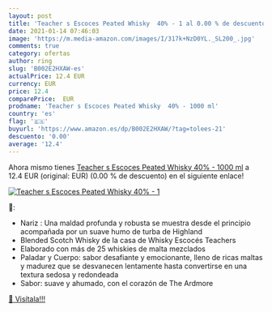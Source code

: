 ```yaml
---
layout: post
title: 'Teacher s Escoces Peated Whisky  40% - 1 al 0.00 % de descuento'
date: 2021-01-14 07:46:03
image: 'https://m.media-amazon.com/images/I/317k+NzD0YL._SL200_.jpg'
comments: true
category: ofertas
author: ring
slug: 'B002E2HXAW-es'
actualPrice: 12.4 EUR
currency: EUR
price: 12.4
comparePrice:  EUR
prodname: 'Teacher s Escoces Peated Whisky  40% - 1000 ml'
country: 'es'
flag: '🇪🇸'
buyurl: 'https://www.amazon.es/dp/B002E2HXAW/?tag=tolees-21'
descuento: '0.00'
average: '12.4'
---
```


Ahora mismo tienes [Teacher s Escoces Peated Whisky  40% - 1000 ml](https://www.amazon.es/dp/B002E2HXAW/?tag=tolees-21) a 12.4 EUR (original:  EUR) (0.00 %  de descuento) en el siguiente enlace!

[![Teacher s Escoces Peated Whisky  40% - 1](https://m.media-amazon.com/images/I/317k+NzD0YL._SL200_.jpg)](https://www.amazon.es/dp/B002E2HXAW/?tag=tolees-21)

🔎:

- Nariz : Una maldad profunda y robusta se muestra desde el principio acompañada por un suave humo de turba de Highland
- Blended Scotch Whisky de la casa de Whisky Escocés Teachers
- Elaborado con más de 25 whiskies de malta mezclados
- Paladar y Cuerpo: sabor desafiante y emocionante, lleno de ricas maltas y madurez que se desvanecen lentamente hasta convertirse en una textura sedosa y redondeada
- Sabor: suave y ahumado, con el corazón de The Ardmore

[🛒 Visítala!!!](https://www.amazon.es/dp/B002E2HXAW/?tag=tolees-21)
